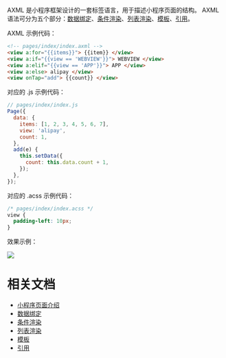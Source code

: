 AXML 是小程序框架设计的一套标签语言，用于描述小程序页面的结构。 AXML 语法可分为五个部分：[数据绑定](https://opendocs.alipay.com/mini/framework/data-binding)、[条件渲染](https://opendocs.alipay.com/mini/framework/conditional-render)、[列表渲染](https://opendocs.alipay.com/mini/framework/list-render)、[模板](https://opendocs.alipay.com/mini/framework/axml-template)、[引用](https://opendocs.alipay.com/mini/framework/import)。

AXML 示例代码：
```html
<!-- pages/index/index.axml -->
<view a:for="{{items}}"> {{item}} </view>
<view a:if="{{view == 'WEBVIEW'}}"> WEBVIEW </view>
<view a:elif="{{view == 'APP'}}"> APP </view>
<view a:else> alipay </view>
<view onTap="add"> {{count}} </view>
```

对应的 .js 示例代码：
```javascript
// pages/index/index.js
Page({
  data: {
    items: [1, 2, 3, 4, 5, 6, 7],
    view: 'alipay',
    count: 1,
  },
  add(e) {
    this.setData({
      count: this.data.count + 1,
    });
  },
});
```

对应的 .acss 示例代码：
```css
/* pages/index/index.acss */
view {
  padding-left: 10px;
}
```

效果示例：

![](https://gw.alipayobjects.com/zos/skylark-tools/public/files/4f86582eabf8293eae3b1e207037b18f.png#align=left&display=inline&height=720&margin=%5Bobject%20Object%5D&originHeight=720&originWidth=1280&status=done&style=none&width=1280)

# 相关文档

- [小程序页面介绍](https://opendocs.alipay.com/mini/framework/page)
- [数据绑定](https://opendocs.alipay.com/mini/framework/data-binding)
- [条件渲染](https://opendocs.alipay.com/mini/framework/conditional-render)
- [列表渲染](https://opendocs.alipay.com/mini/framework/list-render)
- [模板](https://opendocs.alipay.com/mini/framework/axml-template)
- [引用](https://opendocs.alipay.com/mini/framework/import)

